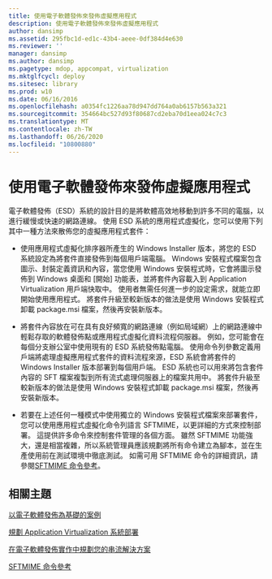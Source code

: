 ```yaml
---
title: 使用電子軟體發佈來發佈虛擬應用程式
description: 使用電子軟體發佈來發佈虛擬應用程式
author: dansimp
ms.assetid: 295fbc1d-ed1c-43b4-aeee-0df384d4e630
ms.reviewer: ''
manager: dansimp
ms.author: dansimp
ms.pagetype: mdop, appcompat, virtualization
ms.mktglfcycl: deploy
ms.sitesec: library
ms.prod: w10
ms.date: 06/16/2016
ms.openlocfilehash: a0354fc1226aa78d947dd764a0ab6157b563a321
ms.sourcegitcommit: 354664bc527d93f80687cd2eba70d1eea024c7c3
ms.translationtype: MT
ms.contentlocale: zh-TW
ms.lasthandoff: 06/26/2020
ms.locfileid: "10800880"
---
```

# 使用電子軟體發佈來發佈虛擬應用程式


電子軟體發佈（ESD）系統的設計目的是將軟體高效地移動到許多不同的電腦，以進行緩慢或快速的網路連線。 使用 ESD 系統的應用程式虛擬化，您可以使用下列其中一種方法來散佈您的虛擬應用程式套件：

-   使用應用程式虛擬化排序器所產生的 Windows Installer 版本，將您的 ESD 系統設定為將套件直接發佈到每個用戶端電腦。 Windows 安裝程式檔案包含圖示、封裝定義資訊和內容，當您使用 Windows 安裝程式時，它會將圖示發佈到 Windows 桌面和 [開始] 功能表，並將套件內容載入到 Application Virtualization 用戶端快取中。 使用者無需任何進一步的設定需求，就能立即開始使用應用程式。 將套件升級至較新版本的做法是使用 Windows 安裝程式卸載 package.msi 檔案，然後再安裝新版本。

-   將套件內容放在可在具有良好頻寬的網路連線（例如局域網）上的網路連線中輕鬆存取的軟體發佈點或應用程式虛擬化資料流程伺服器。 例如，您可能會在每個分支辦公室中使用現有的 ESD 系統發佈點電腦。 使用命令列參數定義用戶端將處理虛擬應用程式套件的資料流程來源，ESD 系統會將套件的 Windows Installer 版本部署到每個用戶端。 ESD 系統也可以用來將包含套件內容的 SFT 檔案複製到所有流式處理伺服器上的檔案共用中。 將套件升級至較新版本的做法是使用 Windows 安裝程式卸載 package.msi 檔案，然後再安裝新版本。

-   若要在上述任何一種模式中使用獨立的 Windows 安裝程式檔案來部署套件，您可以使用應用程式虛擬化命令列語言 SFTMIME，以更詳細的方式來控制部署。 這提供許多命令來控制套件管理的各個方面。 雖然 SFTMIME 功能強大，還是相當複雜，所以系統管理員應該規劃將所有命令建立為腳本，並在生產使用前在測試環境中徹底測試。 如需可用 SFTMIME 命令的詳細資訊，請參閱[SFTMIME 命令參考](sftmime--command-reference.md)。

## 相關主題


[以電子軟體發佈為基礎的案例](electronic-software-distribution-based-scenario.md)

[規劃 Application Virtualization 系統部署](planning-for-application-virtualization-system-deployment.md)

[在電子軟體發佈實作中規劃您的串流解決方案](planning-your-streaming-solution-in-an-electronic-software-distribution-implementation.md)

[SFTMIME 命令參考](sftmime--command-reference.md)

 

 





